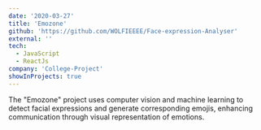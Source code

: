 ```yaml
---
date: '2020-03-27'
title: 'Emozone'
github: 'https://github.com/WOLFIEEEE/Face-expression-Analyser'
external: ''
tech:
  - JavaScript
  - ReactJs
company: 'College-Project'
showInProjects: true
---
```


The "Emozone" project uses computer vision and machine learning to detect facial expressions and generate corresponding emojis, enhancing communication through visual representation of emotions.
